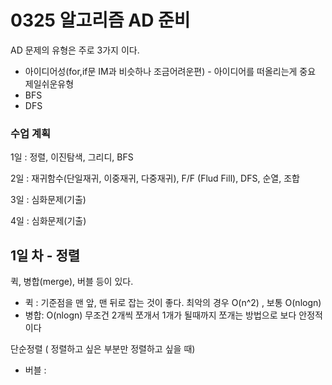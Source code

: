 # 0325 알고리즘 AD 준비

AD 문제의 유형은 주로 3가지 이다.

* 아이디어성(for,if문 IM과 비슷하나 조금어려운편) - 아이디어를 떠올리는게 중요 제일쉬운유형
* BFS
* DFS



### 수업 계획

1일 : 정렬, 이진탐색, 그리디, BFS

2일 : 재귀함수(단일재귀, 이중재귀, 다중재귀), F/F (Flud Fill), DFS, 순열, 조합

3일 : 심화문제(기출)

4일 : 심화문제(기출)



## 1일 차 - 정렬

퀵, 병합(merge), 버블 등이 있다.

* 퀵 : 기준점을 맨 앞, 맨 뒤로 잡는 것이 좋다. 최악의 경우 O(n^2) , 보통 O(nlogn)
* 병합: O(nlogn) 무조건 2개씩 쪼개서 1개가 될때까지 쪼개는 방법으로 보다 안정적이다



단순정렬 ( 정렬하고 싶은 부분만 정렬하고 싶을 때)

* 버블 : 





































